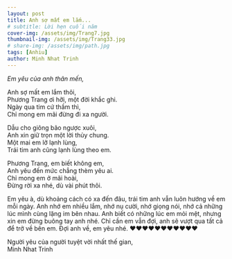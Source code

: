 ```yaml
---
layout: post
title: Anh sợ mất em lắm...
# subtitle: Lời hẹn cuối năm
cover-img: /assets/img/Trang7.jpg
thumbnail-img: /assets/img/Trang33.jpg
# share-img: /assets/img/path.jpg
tags: [Anhiu]
author: Minh Nhat Trinh
---
```

*Em yêu của anh thân mến,*

Anh sợ mất em lắm thôi,  
Phương Trang ơi hỡi, một đời khắc ghi.  
Ngày qua tim cứ thầm thì,  
Chỉ mong em mãi đừng đi xa người.  

Dẫu cho giông bão ngược xuôi,  
Anh xin giữ trọn một lời thủy chung.  
Một mai em lỡ lạnh lùng,  
Trái tim anh cũng lạnh lùng theo em.  

Phương Trang, em biết không em,  
Anh yêu đến mức chẳng thèm yêu ai.  
Chỉ mong em ở mãi hoài,  
Đừng rời xa nhé, dù vài phút thôi.  

Em yêu à, dù khoảng cách có xa đến đâu, trái tim anh vẫn luôn hướng về em mỗi ngày. Anh nhớ em nhiều lắm, nhớ nụ cười, nhớ giọng nói, nhớ cả những lúc mình cùng lặng im bên nhau. Anh biết có những lúc em mỏi mệt, nhưng xin em đừng buông tay anh nhé. Chỉ cần em vẫn đợi, anh sẽ vượt qua tất cả để trở về bên em. Đợi anh về, em yêu nhé. ❤️❤️❤️❤️❤️❤️❤️❤️❤️❤️❤️

Người yêu của người tuyệt vời nhất thế gian,  
Minh Nhat Trinh